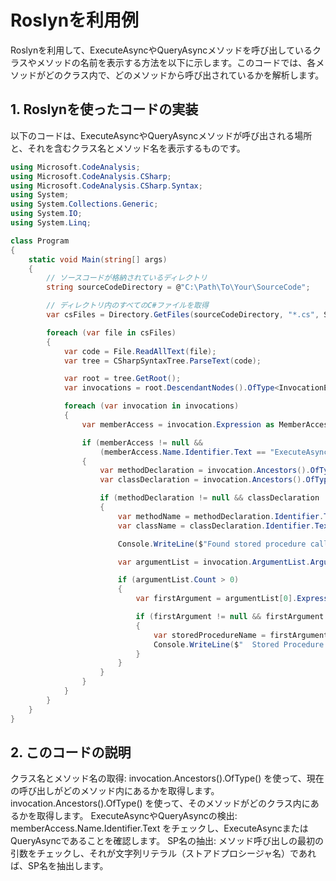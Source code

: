 # Roslynを利用例 
Roslynを利用して、ExecuteAsyncやQueryAsyncメソッドを呼び出しているクラスやメソッドの名前を表示する方法を以下に示します。このコードでは、各メソッドがどのクラス内で、どのメソッドから呼び出されているかを解析します。

## 1. Roslynを使ったコードの実装
以下のコードは、ExecuteAsyncやQueryAsyncメソッドが呼び出される場所と、それを含むクラス名とメソッド名を表示するものです。

``` csharp コードをコピーする
using Microsoft.CodeAnalysis;
using Microsoft.CodeAnalysis.CSharp;
using Microsoft.CodeAnalysis.CSharp.Syntax;
using System;
using System.Collections.Generic;
using System.IO;
using System.Linq;

class Program
{
    static void Main(string[] args)
    {
        // ソースコードが格納されているディレクトリ
        string sourceCodeDirectory = @"C:\Path\To\Your\SourceCode";

        // ディレクトリ内のすべてのC#ファイルを取得
        var csFiles = Directory.GetFiles(sourceCodeDirectory, "*.cs", SearchOption.AllDirectories);

        foreach (var file in csFiles)
        {
            var code = File.ReadAllText(file);
            var tree = CSharpSyntaxTree.ParseText(code);

            var root = tree.GetRoot();
            var invocations = root.DescendantNodes().OfType<InvocationExpressionSyntax>();

            foreach (var invocation in invocations)
            {
                var memberAccess = invocation.Expression as MemberAccessExpressionSyntax;

                if (memberAccess != null && 
                    (memberAccess.Name.Identifier.Text == "ExecuteAsync" || memberAccess.Name.Identifier.Text == "QueryAsync"))
                {
                    var methodDeclaration = invocation.Ancestors().OfType<MethodDeclarationSyntax>().FirstOrDefault();
                    var classDeclaration = invocation.Ancestors().OfType<ClassDeclarationSyntax>().FirstOrDefault();

                    if (methodDeclaration != null && classDeclaration != null)
                    {
                        var methodName = methodDeclaration.Identifier.Text;
                        var className = classDeclaration.Identifier.Text;

                        Console.WriteLine($"Found stored procedure call in class: {className}, method: {methodName}, file: {file}");

                        var argumentList = invocation.ArgumentList.Arguments;

                        if (argumentList.Count > 0)
                        {
                            var firstArgument = argumentList[0].Expression as LiteralExpressionSyntax;

                            if (firstArgument != null && firstArgument.IsKind(SyntaxKind.StringLiteralExpression))
                            {
                                var storedProcedureName = firstArgument.Token.ValueText;
                                Console.WriteLine($"  Stored Procedure: {storedProcedureName}");
                            }
                        }
                    }
                }
            }
        }
    }
}
``` 

## 2. このコードの説明
クラス名とメソッド名の取得:
invocation.Ancestors().OfType<MethodDeclarationSyntax>() を使って、現在の呼び出しがどのメソッド内にあるかを取得します。
invocation.Ancestors().OfType<ClassDeclarationSyntax>() を使って、そのメソッドがどのクラス内にあるかを取得します。
ExecuteAsyncやQueryAsyncの検出:
memberAccess.Name.Identifier.Text をチェックし、ExecuteAsyncまたはQueryAsyncであることを確認します。
SP名の抽出:
メソッド呼び出しの最初の引数をチェックし、それが文字列リテラル（ストアドプロシージャ名）であれば、SP名を抽出します。
